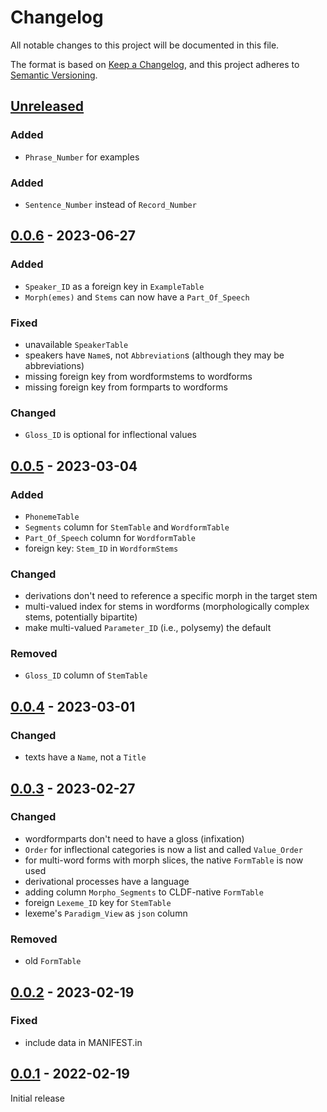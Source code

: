 # Changelog
All notable changes to this project will be documented in this file.

The format is based on [Keep a Changelog](https://keepachangelog.com/en/1.0.0/),
and this project adheres to [Semantic Versioning](https://semver.org/spec/v2.0.0.html).

## [Unreleased]

### Added
* `Phrase_Number` for examples

### Added
* `Sentence_Number` instead of `Record_Number`

## [0.0.6] - 2023-06-27

### Added
* `Speaker_ID` as a foreign key in `ExampleTable`
* `Morph(emes)` and `Stems` can now have a `Part_Of_Speech`

### Fixed
* unavailable `SpeakerTable`
* speakers have `Name`s, not `Abbreviation`s (although they may be abbreviations)
* missing foreign key from wordformstems to wordforms
* missing foreign key from formparts to wordforms

### Changed
* `Gloss_ID` is optional for inflectional values

## [0.0.5] - 2023-03-04

### Added
* `PhonemeTable`
* `Segments` column for `StemTable` and `WordformTable` 
* `Part_Of_Speech` column for `WordformTable`
* foreign key: `Stem_ID` in `WordformStems`

### Changed
* derivations don't need to reference a specific morph in the target stem
* multi-valued index for stems in wordforms (morphologically complex stems, potentially bipartite)
* make multi-valued `Parameter_ID` (i.e., polysemy) the default

### Removed
* `Gloss_ID` column of `StemTable`

## [0.0.4] - 2023-03-01

### Changed
* texts have a `Name`, not a `Title`

## [0.0.3] - 2023-02-27

### Changed
* wordformparts don't need to have a gloss (infixation)
* `Order` for inflectional categories is now a list and called `Value_Order`
* for multi-word forms with morph slices, the native `FormTable` is now used
* derivational processes have a language
* adding column `Morpho_Segments` to CLDF-native `FormTable`
* foreign `Lexeme_ID` key for `StemTable`
* lexeme's `Paradigm_View` as `json` column

### Removed
* old `FormTable`

## [0.0.2] - 2023-02-19

### Fixed
* include data in MANIFEST.in

## [0.0.1] - 2022-02-19

Initial release

[Unreleased]: https://github.com/fmatter/cldf-ldd/compare/v0.0.6...HEAD
[0.0.6]: https://github.com/fmatter/cldf-ldd/compare/v0.0.5...v0.0.6
[0.0.5]: https://github.com/fmatter/cldf-ldd/compare/v0.0.4...v0.0.5
[0.0.4]: https://github.com/fmatter/cldf-ldd/compare/v0.0.3...v0.0.4
[0.0.3]: https://github.com/fmatter/cldf-ldd/compare/v0.0.2...v0.0.3
[0.0.2]: https://github.com/fmatter/cldf-ldd/compare/v0.0.1...v0.0.2
[0.0.1]: https://github.com/fmatter/cldf-ldd/compare/v0.0.1...v0.0.1